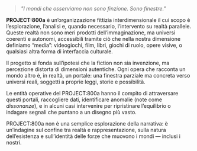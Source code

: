 > *"I mondi che osserviamo non sono finzione. Sono finestre."*

**PROJECT:800a** è un’organizzazione fittizia interdimensionale il cui scopo è l’esplorazione, l’analisi e, quando necessario, l’intervento su realtà parallele. Queste realtà non sono meri prodotti dell’immaginazione, ma universi coerenti e autonomi, accessibili tramite ciò che nella nostra dimensione definiamo “media”: videogiochi, film, libri, giochi di ruolo, opere visive, o qualsiasi altra forma di interfaccia culturale.

Il progetto si fonda sull’ipotesi che la fiction non sia invenzione, ma percezione distorta di dimensioni autentiche. Ogni opera che racconta un mondo altro è, in realtà, un portale: una finestra parziale ma concreta verso universi reali, soggetti a proprie leggi, storie e possibilità.

Le entità operative del PROJECT:800a hanno il compito di attraversare questi portali, raccogliere dati, identificare anomalie (note come *dissonanze*), e in alcuni casi intervenire per ripristinare l’equilibrio o indagare segnali che puntano a un disegno più vasto.

PROJECT:800a non è una semplice esplorazione della narrativa: è un’indagine sul confine tra realtà e rappresentazione, sulla natura dell’esistenza e sull’identità delle forze che muovono i mondi — inclusi i nostri.
